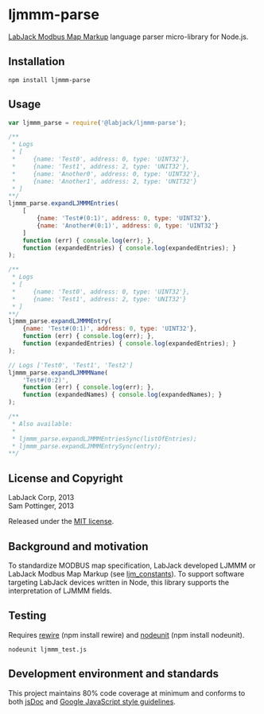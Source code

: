 ljmmm-parse
===========
[LabJack Modbus Map Markup](https://bitbucket.org/labjack/ljm_constants) language parser micro-library for Node.js.  
  

Installation
--------------
``npm install ljmmm-parse``
  

Usage
---------
```javascript
var ljmmm_parse = require('@labjack/ljmmm-parse');

/**
 * Logs
 * [
 *     {name: 'Test0', address: 0, type: 'UINT32'},
 *     {name: 'Test1', address: 2, type: 'UNIT32'},
 *     {name: 'Another0', address: 0, type: 'UINT32'},
 *     {name: 'Another1', address: 2, type: 'UNIT32'}
 * ]
**/
ljmmm_parse.expandLJMMMEntries(
    [
        {name: 'Test#(0:1)', address: 0, type: 'UINT32'},
        {name: 'Another#(0:1)', address: 0, type: 'UINT32'}
    ]
    function (err) { console.log(err); },
    function (expandedEntries) { console.log(expandedEntries); }
);

/**
 * Logs
 * [
 *     {name: 'Test0', address: 0, type: 'UINT32'},
 *     {name: 'Test1', address: 2, type: 'UNIT32'}
 * ]
**/
ljmmm_parse.expandLJMMMEntry(
    {name: 'Test#(0:1)', address: 0, type: 'UINT32'},
    function (err) { console.log(err); },
    function (expandedEntries) { console.log(expandedEntries); }
);

// Logs ['Test0', 'Test1', 'Test2']
ljmmm_parse.expandLJMMMName(
    'Test#(0:2)',
    function (err) { console.log(err); },
    function (expandedNames) { console.log(expandedNames); }
);

/**
 * Also available:
 * 
 * ljmmm_parse.expandLJMMMEntriesSync(listOfEntries);
 * ljmmm_parse.expandLJMMMEntrySync(entry);
**/
```


License and Copyright
-----------------------------
LabJack Corp, 2013  
Sam Pottinger, 2013

Released under the [MIT license](http://opensource.org/licenses/MIT).


Background and motivation
-----------------------------------
To standardize MODBUS map specification, LabJack developed LJMMM or LabJack Modbus Map Markup (see [ljm_constants](https://bitbucket.org/labjack/ljm_constants)). To support software targeting LabJack devices written in Node, this library supports the interpretation of LJMMM fields.


Testing
---------
Requires [rewire](https://github.com/jhnns/rewire) (npm install rewire) and [nodeunit](https://github.com/caolan/nodeunit) (npm install nodeunit).
```
nodeunit ljmmm_test.js
```


Development environment and standards
-----------------------------------------------------
This project maintains 80% code coverage at minimum and conforms to both [jsDoc](http://usejsdoc.org/) and [Google JavaScript style guidelines](http://google-styleguide.googlecode.com/svn/trunk/javascriptguide.xml).
